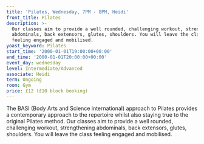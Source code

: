 ```yaml
---
title: 'Pilates, Wednesday, 7PM - 8PM, Heidi'
front_title: Pilates
description: >-
  Our classes aim to provide a well rounded, challenging workout, strengthening
  abdominals, back extensors, glutes, shoulders. You will leave the class
  feeling engaged and mobilised.
yoast_keyword: Pilates
start_time: '2000-01-01T19:00:00+00:00'
end_time: '2000-01-01T20:00:00+00:00'
event_day: wednesday
level: Intermediate/Advanced
associate: Heidi
term: Ongoing
room: Gym
price: £12 (£10 block booking)
---
```


 The BASI (Body Arts and Science international) approach to Pilates provides a contemporary approach to the repertoire whilst also staying true to the original Pilates method. Our classes aim to provide a well rounded, challenging workout, strengthening abdominals, back extensors, glutes, shoulders. You will leave the class feeling engaged and mobilised.
